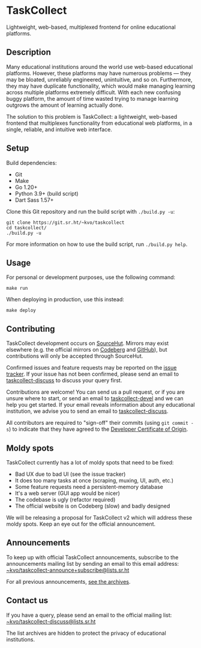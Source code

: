 # TaskCollect
Lightweight, web-based, multiplexed frontend for online educational platforms. 

## Description

Many educational institutions around the world use web-based educational platforms. However, these platforms may have numerous problems — they may be bloated, unreliably engineered, unintuitive, and so on. Furthermore, they may have duplicate functionality, which would make managing learning across multiple platforms extremely difficult. With each new confusing buggy platform, the amount of time wasted trying to manage learning outgrows the amount of learning actually done.

The solution to this problem is TaskCollect: a lightweight, web-based frontend that multiplexes functionality from educational web platforms, in a single, reliable, and intuitive web interface.

## Setup

Build dependencies:
  * Git
  * Make
  * Go 1.20+
  * Python 3.9+ (build script)
  * Dart Sass 1.57+

Clone this Git repository and run the build script with `./build.py -u`:

```
git clone https://git.sr.ht/~kvo/taskcollect
cd taskcollect/
./build.py -u
```

For more information on how to use the build script, run `./build.py help`.

## Usage

For personal or development purposes, use the following command:

```
make run
```

When deploying in production, use this instead:

```
make deploy
```

## Contributing

TaskCollect development occurs on [SourceHut][1]. Mirrors may exist elsewhere (e.g. the official mirrors on [Codeberg][2] and [GitHub][3]), but contributions will only be accepted through SourceHut.

Confirmed issues and feature requests may be reported on the [issue tracker][4]. If your issue has not been confirmed, please send an email to [taskcollect-discuss][5] to discuss your query first.

Contributions are welcome! You can send us a pull request, or if you are unsure where to start, or send an email to [taskcollect-devel][6] and we can help you get started. If your email reveals information about any educational institution, we advise you to send an email to [taskcollect-discuss][5].

All contributors are required to "sign-off" their commits (using `git commit -s`) to indicate that they have agreed to the [Developer Certificate of Origin][8].

## Moldy spots

TaskCollect currently has a lot of moldy spots that need to be fixed:
  * Bad UX due to bad UI (see the issue tracker)
  * It does too many tasks at once (scraping, muxing, UI, auth, etc.)
  * Some feature requests need a persistent-memory database
  * It's a web server (GUI app would be nicer)
  * The codebase is ugly (refactor required)
  * The official website is on Codeberg (slow) and badly designed

We will be releasing a proposal for TaskCollect v2 which will address these moldy spots. Keep an eye out for the official announcement.

## Announcements

To keep up with official TaskCollect announcements, subscribe to the announcements mailing list by sending an email to this email address: <~kvo/taskcollect-announce+subscribe@lists.sr.ht>

For all previous announcements, [see the archives][7].

## Contact us

If you have a query, please send an email to the official mailing list: <~kvo/taskcollect-discuss@lists.sr.ht>

The list archives are hidden to protect the privacy of educational institutions.


[1]: https://sr.ht/~kvo/taskcollect
[2]: https://codeberg.org/kvo/taskcollect
[3]: https://github.com/tacodevs/taskcollect
[4]: https://todo.sr.ht/~kvo/taskcollect
[5]: mailto:~kvo/taskcollect-discuss@lists.sr.ht
[6]: mailto:~kvo/taskcollect-devel@lists.sr.ht
[7]: https://lists.sr.ht/~kvo/taskcollect-announce
[8]: https://developercertificate.org/
